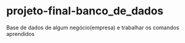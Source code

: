 # projeto-final-banco_de_dados

Base de dados de algum negócio(empresa) e trabalhar os comandos aprendidos
